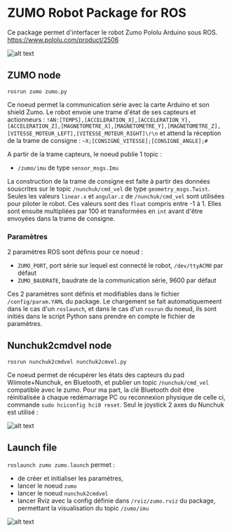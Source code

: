 # ZUMO Robot Package for ROS
Ce package permet d'interfacer le robot Zumo Pololu Arduino sous ROS.
<https://www.pololu.com/product/2506>

![alt text](https://a.pololu-files.com/picture/0J4110.1200.jpg?a2562fe9f34e986d0d194118dcff0d58)

## ZUMO node
	rosrun zumo zumo.py
Ce noeud permet la communication série avec la carte Arduino et son shield Zumo.
Le robot envoie une trame d'état de ses capteurs et actionneurs :
`!AN:[TEMPS],[ACCELERATION_X],[ACCELERATION_Y],[ACCELERATION_Z],[MAGNETOMETRE_X],[MAGNETOMETRE_Y],[MAGNETOMETRE_Z],[VITESSE_MOTEUR_LEFT],[VITESSE_MOTEUR_RIGHT]\r\n`
et attend la réception de la trame de consigne :
`~X;[CONSIGNE_VITESSE];[CONSIGNE_ANGLE];#`

A partir de la trame capteurs, le noeud publie 1 topic :
- `/zumo/imu` de type `sensor_msgs.Imu`


La construction de la trame de consigne est faite à partir des données souscrites sur le topic `/nunchuk/cmd_vel` de type `geometry_msgs.Twist`. Seules les valeurs `linear.x` et `angular.z` de `/nunchuk/cmd_vel` sont utilisées pour piloter le robot. Ces valeurs sont des `float` compris entre -1 à 1. Elles sont ensuite multipliées par 100 et transformées en `int` avant d'être envoyées dans la trame de consigne.

### Paramètres
2 paramètres ROS sont définis pour ce noeud :

- `ZUMO_PORT`, port série sur lequel est connecté le robot, `/dev/ttyACM0` par défaut
- `ZUMO_BAUDRATE`, baudrate de la communication série, 9600 par défaut

Ces 2 paramètres sont définis et modifiables dans le fichier `/config/param.YAML` du package. Le chargement se fait automatiquemeent dans le cas d'un `roslaunch`, et dans le cas d'un `rosrun` du noeud, ils sont initiés dans le script Python sans prendre en compte le fichier de paramètres.

## Nunchuk2cmdvel node 
	rosrun nunchuk2cmdvel nunchuk2cmvel.py
Ce noeud permet de récupérer les états des capteurs du pad Wiimote+Nunchuk, en Bluetooth, et publier un topic `/nunchuk/cmd_vel` compatible avec le zumo.
Pour ma part, la clé Bluetooth doit être réinitialisée à chaque redémarrage PC ou reconnexion physique de celle ci, commande `sudo hciconfig hci0 reset`.
Seul le joystick 2 axes du Nunchuk est utilisé :

![alt text](https://github.com/Rastafouille/Zumo-ROS/raw/master/Galerie/pilotage.png)

## Launch file
`roslaunch zumo zumo.launch` permet :
	
- de créer et initialiser les paramètres,
- lancer le noeud `zumo`
- lancer le noeud `nunchuk2cmdvel`
- lancer Rviz avec la config définie dans `/rviz/zumo.rviz` du package, permettant la visualisation du topic `/zumo/imu`

![alt text](https://github.com/Rastafouille/Zumo-ROS/raw/master/Galerie/rviz.png)






 